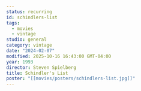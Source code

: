 ```yaml
---
status: recurring
id: schindlers-list
tags:
  - movies
  - vintage
studio: general
category: vintage
date: "2024-02-07"
modified: 2025-10-16 16:43:00 GMT-04:00
year: 1993
director: Steven Spielberg
title: Schindler's List
poster: "[[movies/posters/schindlers-list.jpg]]"
---
```

